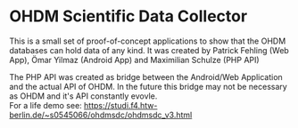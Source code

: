 # OHDM Scientific Data Collector

This is a small set of proof-of-concept applications to show that the OHDM databases can hold data of any kind.
It was created by Patrick Fehling (Web App), Ömar Yilmaz (Android App) and Maximilian Schulze (PHP API)  
  
The PHP API was created as bridge between the Android/Web Application and the actual API of OHDM. In the future this bridge may not be necessary as OHDM and it's API constantly evovle.  
For a life demo see: https://studi.f4.htw-berlin.de/~s0545066/ohdmsdc/ohdmsdc_v3.html
